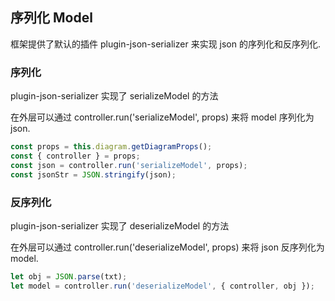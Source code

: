 ## 序列化 Model

框架提供了默认的插件 plugin-json-serializer 来实现 json 的序列化和反序列化.

### 序列化

plugin-json-serializer 实现了 serializeModel 的方法

在外层可以通过 controller.run('serializeModel', props) 来将 model 序列化为 json.

```js
const props = this.diagram.getDiagramProps();
const { controller } = props;
const json = controller.run('serializeModel', props);
const jsonStr = JSON.stringify(json);
```

### 反序列化

plugin-json-serializer 实现了 deserializeModel 的方法

在外层可以通过 controller.run('deserializeModel', props) 来将 json 反序列化为 model.

```js
let obj = JSON.parse(txt);
let model = controller.run('deserializeModel', { controller, obj });
```
